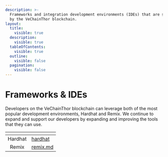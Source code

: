 ```yaml
---
description: >-
  Frameworks and integration development environments (IDEs) that are supported
  by the VeChainThor blockchain.
layout:
  title:
    visible: true
  description:
    visible: true
  tableOfContents:
    visible: true
  outline:
    visible: false
  pagination:
    visible: false
---
```


# Frameworks & IDEs

Developers on the VeChainThor blockchain can leverage both of the most popular development environments, Hardhat and Remix. We continue to expand and support our developers by expanding and improving the tools that they can use.

<table data-view="cards"><thead><tr><th align="center"></th><th data-hidden data-card-target data-type="content-ref"></th></tr></thead><tbody><tr><td align="center">Hardhat</td><td><a href="hardhat/">hardhat</a></td></tr><tr><td align="center">Remix</td><td><a href="remix/remix.md">remix.md</a></td></tr></tbody></table>
